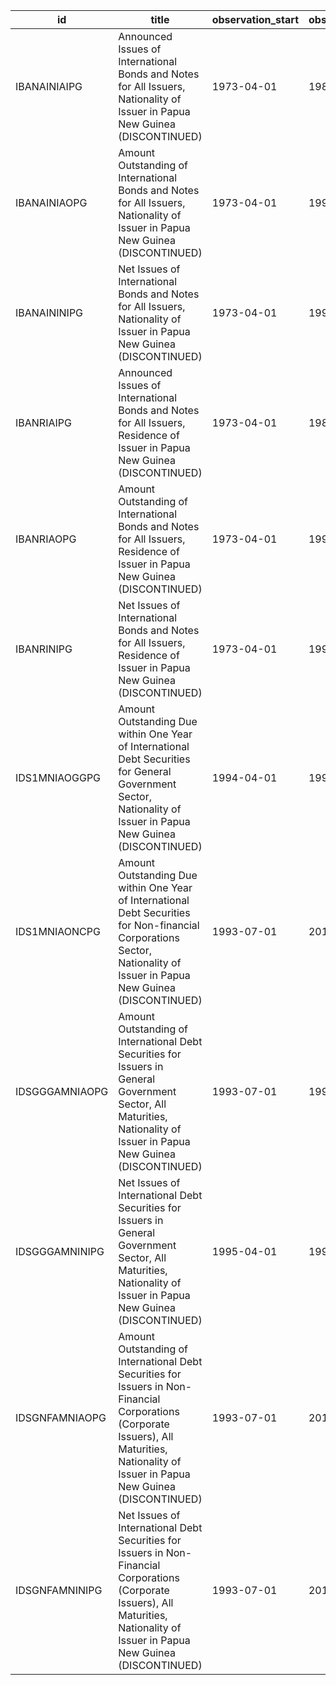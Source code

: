 | id             | title                                                                                                                                                                                       | observation_start   | observation_end   |
|----------------|---------------------------------------------------------------------------------------------------------------------------------------------------------------------------------------------|---------------------|-------------------|
| IBANAINIAIPG   | Announced Issues of International Bonds and Notes for All Issuers, Nationality of Issuer in Papua New Guinea (DISCONTINUED)                                                                 | 1973-04-01          | 1985-04-01        |
| IBANAINIAOPG   | Amount Outstanding of International Bonds and Notes for All Issuers, Nationality of Issuer in Papua New Guinea (DISCONTINUED)                                                               | 1973-04-01          | 1995-01-01        |
| IBANAININIPG   | Net Issues of International Bonds and Notes for All Issuers, Nationality of Issuer in Papua New Guinea (DISCONTINUED)                                                                       | 1973-04-01          | 1995-04-01        |
| IBANRIAIPG     | Announced Issues of International Bonds and Notes for All Issuers, Residence of Issuer in Papua New Guinea (DISCONTINUED)                                                                   | 1973-04-01          | 1985-04-01        |
| IBANRIAOPG     | Amount Outstanding of International Bonds and Notes for All Issuers, Residence of Issuer in Papua New Guinea (DISCONTINUED)                                                                 | 1973-04-01          | 1995-01-01        |
| IBANRINIPG     | Net Issues of International Bonds and Notes for All Issuers, Residence of Issuer in Papua New Guinea (DISCONTINUED)                                                                         | 1973-04-01          | 1995-04-01        |
| IDS1MNIAOGGPG  | Amount Outstanding Due within One Year of International Debt Securities for General Government Sector, Nationality of Issuer in Papua New Guinea (DISCONTINUED)                             | 1994-04-01          | 1995-01-01        |
| IDS1MNIAONCPG  | Amount Outstanding Due within One Year of International Debt Securities for Non-financial Corporations Sector, Nationality of Issuer in Papua New Guinea (DISCONTINUED)                     | 1993-07-01          | 2014-10-01        |
| IDSGGGAMNIAOPG | Amount Outstanding of International Debt Securities for Issuers in General Government Sector, All Maturities, Nationality of Issuer in Papua New Guinea (DISCONTINUED)                      | 1993-07-01          | 1995-01-01        |
| IDSGGGAMNINIPG | Net Issues of International Debt Securities for Issuers in General Government Sector, All Maturities, Nationality of Issuer in Papua New Guinea (DISCONTINUED)                              | 1995-04-01          | 1995-04-01        |
| IDSGNFAMNIAOPG | Amount Outstanding of International Debt Securities for Issuers in Non-Financial Corporations (Corporate Issuers), All Maturities, Nationality of Issuer in Papua New Guinea (DISCONTINUED) | 1993-07-01          | 2014-10-01        |
| IDSGNFAMNINIPG | Net Issues of International Debt Securities for Issuers in Non-Financial Corporations (Corporate Issuers), All Maturities, Nationality of Issuer in Papua New Guinea (DISCONTINUED)         | 1993-07-01          | 2014-10-01        |